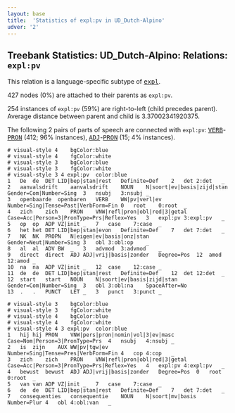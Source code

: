 ```yaml
---
layout: base
title:  'Statistics of expl:pv in UD_Dutch-Alpino'
udver: '2'
---
```


## Treebank Statistics: UD_Dutch-Alpino: Relations: `expl:pv`

This relation is a language-specific subtype of <tt><a href="nl_alpino-dep-expl.html">expl</a></tt>.

427 nodes (0%) are attached to their parents as `expl:pv`.

254 instances of `expl:pv` (59%) are right-to-left (child precedes parent).
Average distance between parent and child is 3.37002341920375.

The following 2 pairs of parts of speech are connected with `expl:pv`: <tt><a href="nl_alpino-pos-VERB.html">VERB</a></tt>-<tt><a href="nl_alpino-pos-PRON.html">PRON</a></tt> (412; 96% instances), <tt><a href="nl_alpino-pos-ADJ.html">ADJ</a></tt>-<tt><a href="nl_alpino-pos-PRON.html">PRON</a></tt> (15; 4% instances).


~~~ conllu
# visual-style 4	bgColor:blue
# visual-style 4	fgColor:white
# visual-style 3	bgColor:blue
# visual-style 3	fgColor:white
# visual-style 3 4 expl:pv	color:blue
1	De	de	DET	LID|bep|stan|rest	Definite=Def	2	det	2:det	_
2	aanvalsdrift	aanvalsdrift	NOUN	N|soort|ev|basis|zijd|stan	Gender=Com|Number=Sing	3	nsubj	3:nsubj	_
3	openbaarde	openbaren	VERB	WW|pv|verl|ev	Number=Sing|Tense=Past|VerbForm=Fin	0	root	0:root	_
4	zich	zich	PRON	VNW|refl|pron|obl|red|3|getal	Case=Acc|Person=3|PronType=Prs|Reflex=Yes	3	expl:pv	3:expl:pv	_
5	op	op	ADP	VZ|init	_	7	case	7:case	_
6	het	het	DET	LID|bep|stan|evon	Definite=Def	7	det	7:det	_
7	NK	NK	PROPN	N|eigen|ev|basis|onz|stan	Gender=Neut|Number=Sing	3	obl	3:obl:op	_
8	al	al	ADV	BW	_	3	advmod	3:advmod	_
9	direct	direct	ADJ	ADJ|vrij|basis|zonder	Degree=Pos	12	amod	12:amod	_
10	na	na	ADP	VZ|init	_	12	case	12:case	_
11	de	de	DET	LID|bep|stan|rest	Definite=Def	12	det	12:det	_
12	start	start	NOUN	N|soort|ev|basis|zijd|stan	Gender=Com|Number=Sing	3	obl	3:obl:na	SpaceAfter=No
13	.	.	PUNCT	LET	_	3	punct	3:punct	_

~~~


~~~ conllu
# visual-style 3	bgColor:blue
# visual-style 3	fgColor:white
# visual-style 4	bgColor:blue
# visual-style 4	fgColor:white
# visual-style 4 3 expl:pv	color:blue
1	hij	hij	PRON	VNW|pers|pron|nomin|vol|3|ev|masc	Case=Nom|Person=3|PronType=Prs	4	nsubj	4:nsubj	_
2	is	zijn	AUX	WW|pv|tgw|ev	Number=Sing|Tense=Pres|VerbForm=Fin	4	cop	4:cop	_
3	zich	zich	PRON	VNW|refl|pron|obl|red|3|getal	Case=Acc|Person=3|PronType=Prs|Reflex=Yes	4	expl:pv	4:expl:pv	_
4	bewust	bewust	ADJ	ADJ|vrij|basis|zonder	Degree=Pos	0	root	0:root	_
5	van	van	ADP	VZ|init	_	7	case	7:case	_
6	de	de	DET	LID|bep|stan|rest	Definite=Def	7	det	7:det	_
7	consequenties	consequentie	NOUN	N|soort|mv|basis	Number=Plur	4	obl	4:obl:van	_

~~~


